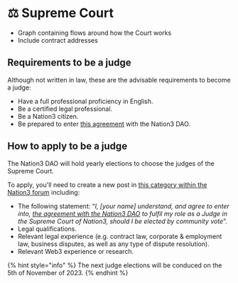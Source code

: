 # ⚖ Supreme Court

* Graph containing flows around how the Court works
* Include contract addresses

## Requirements to be a judge

Although not written in law, these are the advisable requirements to become a judge:

* Have a full professional proficiency in English.
* Be a certified legal professional.
* Be a Nation3 citizen.
* Be prepared to enter [this agreement](https://linked.md/v?u=https://linked.md/api/github/nation3/law/main/contracts/JudgeContract.linked.md) with the Nation3 DAO.

## How to apply to be a judge

The Nation3 DAO will hold yearly elections to choose the judges of the Supreme Court.

To apply, you'll need to create a new post in [this category within the Nation3 forum](https://forum.nation3.org/c/n3-court-judges-election/17) including:

* The following statement: “_I, \[your name] understand, and agree to enter into,_ [_the agreement with the Nation3 DAO_](https://github.com/nation3/law/blob/main/contracts/JudgeContract.linked.md) _to fulfil my role as a Judge in the Supreme Court of Nation3, should I be elected by community vote_”.
* Legal qualifications.
* Relevant legal experience (e.g. contract law, corporate & employment law, business disputes, as well as any type of dispute resolution).
* Relevant Web3 experience or research.

{% hint style="info" %}
The next judge elections will be conduced on the 5th of November of 2023.
{% endhint %}

